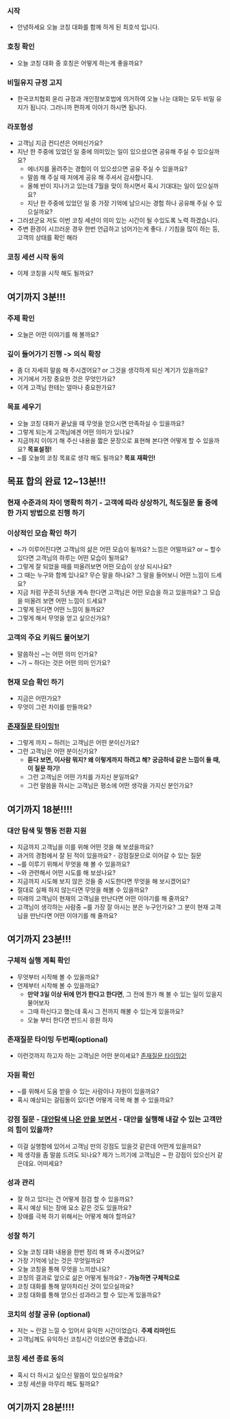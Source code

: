### 시작
* 안녕하세요 오늘 코칭 대화를 함께 하게 된 최호석 입니다.

### 호칭 확인
* 오늘 코칭 대화 중 호칭은 어떻게 하는게 좋을까요?

### 비밀유지 규정 고지
* 한국코치협회 윤리 규정과 개인정보호법에 의거하여 오늘 나눈 대화는 모두 비밀 유지가 됩니다. 그러니까 편하게 이야기 하시면 됩니다.

### 라포형성
* 고객님 지금 컨디션은 어떠신가요?
* 지난 한 주중에 있었던 일 중에 의미있는 일이 있으셨으면 공유해 주실 수 있으실까요?
  * 에너지를 올려주는 경험이 이 있으셨으면 공유 주실 수 있을까요?
  * 말씀 해 주실 때 저에게 공유 해 주셔서 감사합니다. 
  * 올해 반이 지나가고 있는데 7월을 맞이 하시면서 혹시 기대대는 일이 있으실까요?
  * 지난 한 주중에 있었던 일 중 가장 기억에 남으시는 경험 하나 공유해 주실 수 있으실까요?
* 그러셨군요 저도 이번 코칭 세션이 의미 있는 시간이 될 수있도록 노력 하겠습니다.
* 주변 환경이 시끄러운 경우 한번 언급하고 넘어가는게 좋다. / 기침을 많이 하는 등, 고객의 상태를 확인 해라

### 코칭 세션 시작 동의
* 이제 코칭을 시작 해도 될까요?

## 여기까지 3분!!!

### 주제 확인 
* 오늘은 어떤 이야기를 해 볼까요?

### 깊이 들어가기 진행 -> 의식 확장
* 좀 더 자세히 말씀 해 주시겠어요?  or 그것을 생각하게 되신 계기가 있을까요?
* 거기에서 가장 중요한 것은 무엇인가요?
* 이게 고객님 한테는 얼마나 중요한가요?

### 목표 세우기
* 오늘 코칭 대화가 끝났을 때 무엇을 얻으시면 만족하실 수 있을까요?
* 그렇게 되는게 고객님에겐 어떤 의미가 있나요?
* 지금까지 이야기 해 주신 내용을 짧은 문장으로 표현해 본다면 어떻게 할 수 있을까요? **목표설정!**
* ~를 오늘의 코칭 목표로 생각 해도 될까요? **목표 재확인!**

## 목표 합의 완료 12~13분!!!

### 현재 수준과의 차이 명확히 하기 - 고객에 따라 상상하기, 척도질문 둘 중에 한 가지 방법으로 진행 하기

### 이상적인 모습 확인 하기
* ~가 이루어진다면 고객님의 삶은 어떤 모습이 될까요? 느낌은 어떨까요? or ~ 할수 있다면 고객님의 하루는 어떤 모습이 될까요?
* 그렇게 잘 되었을 때를 떠올려보면 어떤 모습이 상상 되시나요?
* 그 때는 누구와 함께 있나요? 무슨 말을 하나요? 그 말을 들어보니 어떤 느낌이 드세요?
* 지금 처럼 꾸준히 5년을 계속 한다면 고객님은 어떤 모습을 하고 있을까요? 그 모습을 떠올려 보면 어떤 느낌이 드세요?
* 그렇게 된다면 어떤 느낌이 들까요?
* 그렇게 해서 무엇을 얻고 싶으신가요?

### 고객의 주요 키워드 물어보기
* 말씀하신 ~는 어떤 의미 인가요?
* ~가 ~ 하다는 것은 어떤 의미 인가요?

### 현재 모습 확인 하기
* 지금은 어떤가요?
* 무엇이 그런 차이를 만들까요?
 
###  [존재질문 타이밍1!]()
* 그렇게 까지 ~ 하려는 고객님은 어떤 분이신가요?
* 그런 고객님은 어떤 분이신가요?
  * **듣다 보면, 이사람 뭐지? 왜 이렇게까지 하려고 해? 궁금하네 같은 느낌이 들 때, 이 질문 하기!**
  * 그런 고객님은 어떤 가치를 가지신 분일까요?
  * 그런 말씀을 하시는 고객님은 평소에 어떤 생각을 가지신 분인가요?
  
## 여기까지 18분!!!!

### 대안 탐색 및 행동 전환 지원
* 지금까지 고객님을 이를 위해 어떤 것을 해 보셨을까요?
* 과거의 경험에서 잘 된 적이 있을까요? - 강점질문으로 이어갈 수 있는 질문
* ~를 이루기 위해서 무엇을 해 볼 수 있을까요?
* ~와 관련해서 어떤 시도를 해 보셨나요?
* 지금까지 시도해 보지 않은 것들 중 시도한다면 무엇을 해 보시겠어요?
* 절대로 실패 하지 않는다면 무엇을 해볼 수 있을까요?
* 미래의 고객님이 현재의 고객님을 만난다면 어떤 이야기를 해 줄까요?
* 고객님이 생각하는 사람중 ~를 가장 잘 아시는 분은 누구인가요? 그 분이 현재 고객님을 만난다면 어떤 이야기를 해 줄까요?

## 여기까지 23분!!!

### 구체적 실행 계획 확인
* 무엇부터 시작해 볼 수 있을까요?
* 언제부터 시작해 볼 수 있을까요?
  * **만약 3일 이상 뒤에 먼가 한다고 한다면**, 그 전에 뭔가 해 볼 수 있는 일이 있을지 물어보자
  * 그때 하신다고 했는데 혹시 그 전까지 해볼 수 있는게 있을까요?
  * 오늘 부터 한다면 반드시 응원 하자 

### 존재질문 타이밍 두번째(optional)
* 이런것까지 하고자 하는 고객님은 어떤 분이세요? [존재질문 타이밍2!]()

### 자원 확인
* ~를 위해서 도움 받을 수 있는 사람이나 자원이 있을까요?
* 혹시 예상되는 걸림돌이 있다면 어떻게 극복 해 볼 수 있을까요?

### 강점 질문 - [대안탐색 나온 안을 보면서]() - 대안을 실행해 내갈 수 있는 고객만의 힘이 있을까?
* 이걸 실행함에 있어서 고객님 만의 강점도 있을것 같은데 어떤게 있을까요?
* 제 생각을 좀 말씀 드려도 되나요? 제가 느끼기에 고객님은 ~ 한 강점이 있으신거 같은데요. 어떠세요?

### 성과 관리
* 잘 하고 있다는 건 어떻게 점검 할 수 있을까요?
* 혹시 예상 되는 장애 요소 같은 것도 있을까요? 
* 장애를 극복 하기 위해서는 어떻게 해야 할까요?

### 성찰 하기
* 오늘 코칭 대화 내용을 한번 정리 해 봐 주시겠어요?
* 가장 기억에 남는 것은 무엇일까요?
* 오늘 코칭을 통해 무엇을 느끼셨나요?
* 코칭의 결과로 앞으로 삶은 어떻게 될까요? - **가능하면 구체적으로**
* 코칭 대화를 통해 알아차리신 것이 있으실까요?
* 코칭 대화를 통해 얻으신 성과라고 할 수 있는게 있을까요?

### 코치의 성찰 공유 (optional)
* 저는 ~ 란걸 느낄 수 있어서 유익한 시간이었습다. **주제 리마인드**
* 고객님께도 유익하신 코칭시간 이셨으면 좋겠습니다.

### 코칭 세션 종료 동의
* 혹시 더 하시고 싶으신 말씀이 있으실까요?
* 코칭 세션을 마무리 해도 될까요?

## 여기까지 28분!!!!



